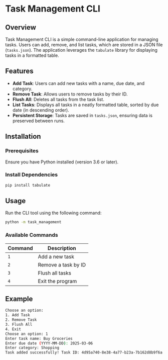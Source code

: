# Task Management CLI

## Overview
Task Management CLI is a simple command-line application for managing tasks. Users can add, remove, and list tasks, which are stored in a JSON file (`tasks.json`). The application leverages the `tabulate` library for displaying tasks in a formatted table.

## Features
- **Add Task**: Users can add new tasks with a name, due date, and category.
- **Remove Task**: Allows users to remove tasks by their ID.
- **Flush All**: Deletes all tasks from the task list.
- **List Tasks**: Displays all tasks in a neatly formatted table, sorted by due date (in descending order).
- **Persistent Storage**: Tasks are saved in `tasks.json`, ensuring data is preserved between runs.

## Installation
### Prerequisites
Ensure you have Python installed (version 3.6 or later).

### Install Dependencies
```sh
pip install tabulate
```

## Usage
Run the CLI tool using the following command:
```sh
python -m task_management
```

### Available Commands
| Command | Description |
|---------|-------------|
| `1` | Add a new task |
| `2` | Remove a task by ID |
| `3` | Flush all tasks |
| `4` | Exit the program |

## Example
```sh
Choose an option:
1. Add Task
2. Remove Task
3. Flush All
4. Exit
Choose an option: 1
Enter task name: Buy Groceries
Enter due date (YYYY-MM-DD): 2025-03-06
Enter category: Shopping
Task added successfully! Task ID: 4d95a740-8e38-4a77-b23a-7b162d8b9f6a
```
